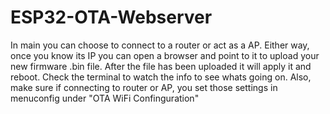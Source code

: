 # ESP32-OTA-Webserver

  In main you can choose to connect to a router or act as a AP. Either way, once you know its IP you can open a browser and point to it to upload your new firmware .bin file. After the file has been uploaded it will apply it and reboot. Check the terminal to watch the info to see whats going on.  Also, make sure if connecting to router or AP, you set those settings in menuconfig under "OTA WiFi Confinguration"
  
